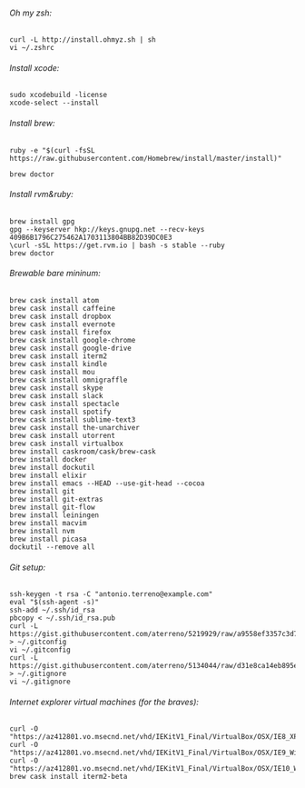 ###### Oh my zsh:

	curl -L http://install.ohmyz.sh | sh
	vi ~/.zshrc
	
###### Install xcode:

	sudo xcodebuild -license	
	xcode-select --install    

###### Install brew:

	ruby -e "$(curl -fsSL https://raw.githubusercontent.com/Homebrew/install/master/install)"
	
	brew doctor


###### Install rvm&ruby:
	
	brew install gpg
	gpg --keyserver hkp://keys.gnupg.net --recv-keys 409B6B1796C275462A1703113804BB82D39DC0E3
	\curl -sSL https://get.rvm.io | bash -s stable --ruby
	brew doctor

###### Brewable bare mininum:	

```
brew cask install atom
brew cask install caffeine
brew cask install dropbox
brew cask install evernote
brew cask install firefox
brew cask install google-chrome 
brew cask install google-drive
brew cask install iterm2
brew cask install kindle
brew cask install mou
brew cask install omnigraffle
brew cask install skype
brew cask install slack
brew cask install spectacle
brew cask install spotify
brew cask install sublime-text3
brew cask install the-unarchiver
brew cask install utorrent
brew cask install virtualbox
brew install caskroom/cask/brew-cask
brew install docker
brew install dockutil
brew install elixir
brew install emacs --HEAD --use-git-head --cocoa
brew install git
brew install git-extras
brew install git-flow
brew install leiningen	
brew install macvim
brew install nvm
brew install picasa
dockutil --remove all
```
###### Git setup:

	ssh-keygen -t rsa -C "antonio.terreno@example.com"
	eval "$(ssh-agent -s)"
	ssh-add ~/.ssh/id_rsa
	pbcopy < ~/.ssh/id_rsa.pub	
	curl -L https://gist.githubusercontent.com/aterreno/5219929/raw/a9558ef3357c3d7ea730b67fe411fe9313d307d3/.gitconfig > ~/.gitconfig
	vi ~/.gitconfig
	curl -L https://gist.githubusercontent.com/aterreno/5134044/raw/d31e8ca14eb895e77a85652da3869dc29af38f8a/.gitignore > ~/.gitignore 
	vi ~/.gitignore

###### Internet explorer virtual machines (for the braves):

	curl -O "https://az412801.vo.msecnd.net/vhd/IEKitV1_Final/VirtualBox/OSX/IE8_XP/IE8.XP.For.MacVirtualBox.ova"
	curl -O "https://az412801.vo.msecnd.net/vhd/IEKitV1_Final/VirtualBox/OSX/IE9_Win7/IE9.Win7.For.MacVirtualBox.part{1.sfx,2.rar,3.rar,4.rar,5.rar}"
	curl -O "https://az412801.vo.msecnd.net/vhd/IEKitV1_Final/VirtualBox/OSX/IE10_Win8/IE10.Win8.For.MacVirtualBox.part{1.sfx,2.rar,3.rar}"
	brew cask install iterm2-beta
